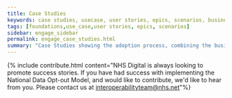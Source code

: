 ```yaml
---
title: Case Studies
keywords: case studies, usecase, user stories, epics, scenarios, business analaysis, technical architecture, context
tags: [foundations,use_case,user stories, epics, scenarios]
sidebar: engage_sidebar
permalink: engage_case_studies.html
summary: "Case Studies showing the adoption process, combining the business analysis, context and technical architecture involved in delivering a project."
---
```


{% include contribute.html content="NHS Digital is always looking to promote success stories. If you have  had success with implementing the National Data Opt-out Model, and would like to contribute, we'd like to hear from you. Please contact us at interoperabilityteam@nhs.net"%}